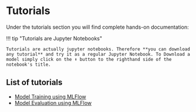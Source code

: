 # Tutorials

Under the tutorials section you will find complete hands-on documentation:

!!! tip "Tutorials are Jupyter Notebooks"

    Tutorials are actually jupyter notebooks. Therefore **you can download any tutorial** and try it as a regular Jupyter Notebook. To Download a model simply click on the ⬇️ button to the righthand side of the notebook's title.

## List of tutorials

- [Model Training using MLFlow](1-full_model_training.ipynb)
- [Model Evaluation using MLFlow](2-full_model_evaluation.ipynb)
